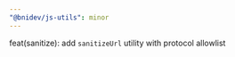 ```yaml
---
"@bnidev/js-utils": minor
---
```


feat(sanitize): add `sanitizeUrl` utility with protocol allowlist
